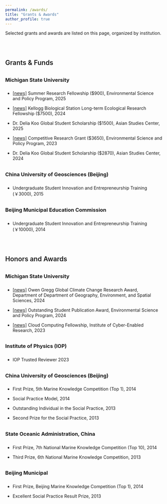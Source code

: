 ```yaml
---
permalink: /awards/
title: "Grants & Awards"
author_profile: true
---
```


<style>
h2 {
 margin-top: 3.5em;     
 margin-bottom: 0.6em;
 font-weight: 600;
}

h3 {
 margin-top: 2em;
 margin-bottom: 1.5em;
 font-weight: 500;
}

h2::after {
 display: none !important;
}

h3::after {
 display: none !important;
}

ul li, ol li {
 margin-bottom: 0.25em;
}

hr {
 display: none !important;
}
</style>

Selected grants and awards are listed on this page, organized by institution.

## Grants & Funds
### <strong>Michigan State University</strong>
* <a href="https://espp.msu.edu/resources/summer-research-fellowships.html">[news]</a> Summer Research Fellowship ($900), Environmental Science and Policy Program, 2025

* <a href="https://lter.kbs.msu.edu/get-involved/lter-graduate-fellowships/">[news]</a> Kellogg Biological Station Long-term Ecological Research Fellowship ($7500), 2024

* Dr. Delia Koo Global Student Scholarship ($1500), Asian Studies Center, 2025

* <a href="https://espp.msu.edu/resources/competitive-research-grant.html">[news]</a> Competitive Research Grant ($3650), Environmental Science and Policy Program, 2023

* Dr. Delia Koo Global Student Scholarship ($2870), Asian Studies Center, 2024 

### <strong>China University of Geosciences (Beijing)</strong>
* Undergraduate Student Innovation and Entrepreneurship Training (￥3000), 2015

### <strong>Beijing Municipal Education Commission</strong>
* Undergraduate Student Innovation and Entrepreneurship Training (￥10000), 2014

## Honors and Awards
### <strong>Michigan State University</strong>
* <a href="https://geo.msu.edu/news-events/news/2024-05-20.html">[news]</a> Owen Gregg Global Climate Change Research Award, Department of Department of Geography, Environment, and Spatial Sciences, 2024

* <a href="https://espp.msu.edu/resources/publication-awards.html">[news]</a> Outstanding Student Publication Award, Environmental Science and Policy Program, 2024

* <a href="https://icer.msu.edu/News/2023-Cloud-Computing-Fellows-Embark-on-Journey-of-Innovation">[news]</a> Cloud Computing Fellowship, Institute of Cyber-Enabled Research, 2023

### <strong>Institute of Physics (IOP)</strong>
* IOP Trusted Reviewer 2023

### <strong>China University of Geosciences (Beijing)</strong>
* First Prize, 5th Marine Knowledge Competition (Top 1), 2014

* Social Practice Model, 2014

* Outstanding Individual in the Social Practice, 2013

* Second Prize for the Social Practice, 2013

### <strong>State Oceanic Administration, China</strong>
* First Prize, 7th National Marine Knowledge Competition (Top 10), 2014

* Third Prize, 6th National Marine Knowledge Competition, 2013

### <strong>Beijing Municipal</strong>
* First Prize, Beijing Marine Knowledge Competition (Top 1), 2014

* Excellent Social Practice Result Prize, 2013

